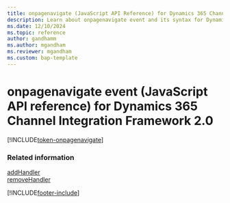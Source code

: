 ```yaml
---
title: onpagenavigate (JavaScript API Reference) for Dynamics 365 Channel Integration Framework 2.0 
description: Learn about onpagenavigate event and its syntax for Dynamics 365 Channel Integration Framework 2.0.
ms.date: 12/10/2024
ms.topic: reference
author: gandhamm
ms.author: mgandham
ms.reviewer: mgandham
ms.custom: bap-template
---
```


# onpagenavigate event (JavaScript API reference) for Dynamics 365 Channel Integration Framework 2.0

[!INCLUDE[token-onpagenavigate](../../../../shared/token-onpagenavigate.md)]

### Related information

[addHandler](../../../../v1/develop/reference/microsoft-ciframework/addHandler.md)  
[removeHandler](../../../../v1/develop/reference/microsoft-ciframework/removeHandler.md)  


[!INCLUDE[footer-include](../../../../../includes/footer-banner.md)]
